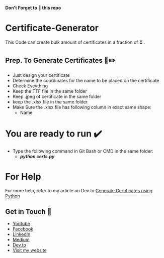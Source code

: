 **Don't Forget to :star2: this repo**
# Certificate-Generator
This Code can create bulk amount of certificates in a fraction of :hourglass_flowing_sand: .
## Prep. To Generate Certificates :blue_book::pencil2:
- Just design your certificate
- Determine the coordinates for the name to be placed on the certificate
- Check Eveything
- Keep the TTF file in the same folder
- Keep .jpeg of certificate in the same folder
- keep the .xlsx file in the same folder
- Make Sure the .xlsx file has following column in exact same shape:
  - Name
# You are ready to run :heavy_check_mark:
+ Type the following command in Git Bash or CMD in the same folder:
  + **_python certs.py_**
  
# For Help
For more help, refer to my article on Dev.to
[Generate Certificates using Python](https://dev.to/mursalfk/generate-certificates-using-python-e74)

## Get in Touch :link:
* [Youtube](https://www.youtube.com/channel/UCpe8Kkw3fXTF0J19ZIazf_Q?view_as=subscriber)
* [Facebook](www.faceb)
* [LinkedIn](https://www.linkedin.com/in/mursalfurqan/)
* [Medium](https://medium.com/@mursalfurqan)
* [Dev.to](https://dev.to/mursalfk)
* [Visit my website](mursalfurqan.com)
